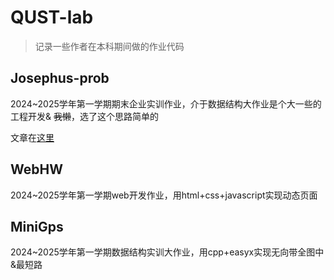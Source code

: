# QUST-lab

>记录一些作者在本科期间做的作业代码

## Josephus-prob

2024~2025学年第一学期期末企业实训作业，介于数据结构大作业是个大一些的工程开发& ~~我懒~~，选了这个思路简单的  

文章在[这里](https://qustflypiggy.github.io/2024/12/24/%E7%BA%A6%E7%91%9F%E5%A4%AB%E9%97%AE%E9%A2%98/)

## WebHW

2024~2025学年第一学期web开发作业，用html+css+javascript实现动态页面

## MiniGps

2024~2025学年第一学期数据结构实训大作业，用cpp+easyx实现无向带全图中&最短路